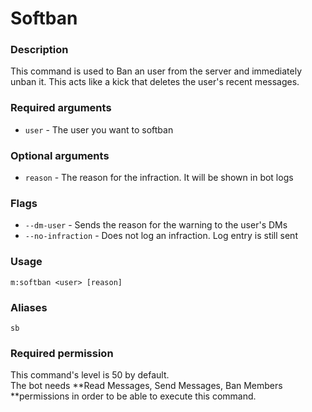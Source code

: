 # Softban

### **Description**

This command is used to Ban an user from the server and immediately unban it. This acts like a kick that deletes the user's recent messages.

### **Required arguments**

* `user` - The user you want to softban

### **Optional arguments**

* `reason` - The reason for the infraction. It will be shown in bot logs

### Flags

* `--dm-user` - Sends the reason for the warning to the user's DMs
* `--no-infraction` - Does not log an infraction. Log entry is still sent

### **Usage**

```
m:softban <user> [reason]
```

### **Aliases**

`sb`

### **Required permission**

This command's level is 50 by default.\
The bot needs **Read Messages, Send Messages, Ban Members **permissions in order to be able to execute this command.

